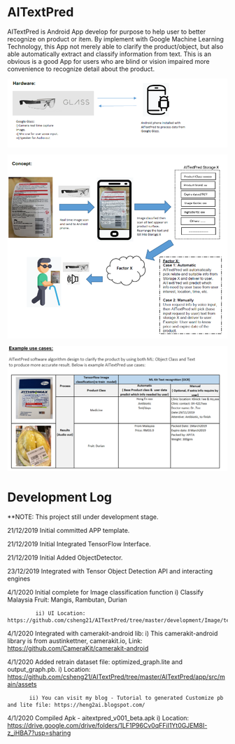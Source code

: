 # AITextPred
AITextPred is Android App develop for purpose to help user to better recognize on product or item.  By implement with Google Machine Learning Technology, this App not merely able to clarify the product/object, but also able automatically extract and classify information from text. This is an obvious is a good App for users who are blind or vision impaired more convenience to recognize detail about the product.

![Hardware](https://github.com/csheng21/AITextPred/blob/master/1_Hardware_Image.PNG)

![Concept](https://github.com/csheng21/AITextPred/blob/master/2_Concept_Image.PNG)

![UseCase](https://github.com/csheng21/AITextPred/blob/master/3_usecase_Image_edit.PNG)

# Development Log
**NOTE: This project still under development stage.

21/12/2019  Initial committed APP template.

21/12/2019  Initial Integrated TensorFlow Interface.

21/12/2019  Initial Added ObjectDetector.

23/12/2019 Integrated with Tensor Object Detection API and interacting engines

4/1/2020 Initial complete for Image classification function
             i) Classify Malaysia Fruit: Mangis, Rambutan, Durian 
             
             ii) UI Location: https://github.com/csheng21/AITextPred/tree/master/development/Image/test
             
4/1/2020  Integrated with camerakit-android lib:
              i) This camerakit-android library is from austinkettner, camerakit.io, 
              Link: https://github.com/CameraKit/camerakit-android
              
4/1/2020 Added retrain dataset file: optimized_graph.lite and output_graph.pb.
           i) Location: https://github.com/csheng21/AITextPred/tree/master/AITextPred/app/src/main/assets
           
           ii) You can visit my blog - Tutorial to generated Customize pb and lite file: https://heng2ai.blogspot.com/
           
4/1/2020  Compiled Apk - aitextpred_v001_beta.apk
             i) Location: https://drive.google.com/drive/folders/1LF1P96Cv0qFFiI1Yt0GJEM8I-z_iHBA7?usp=sharing 
 

